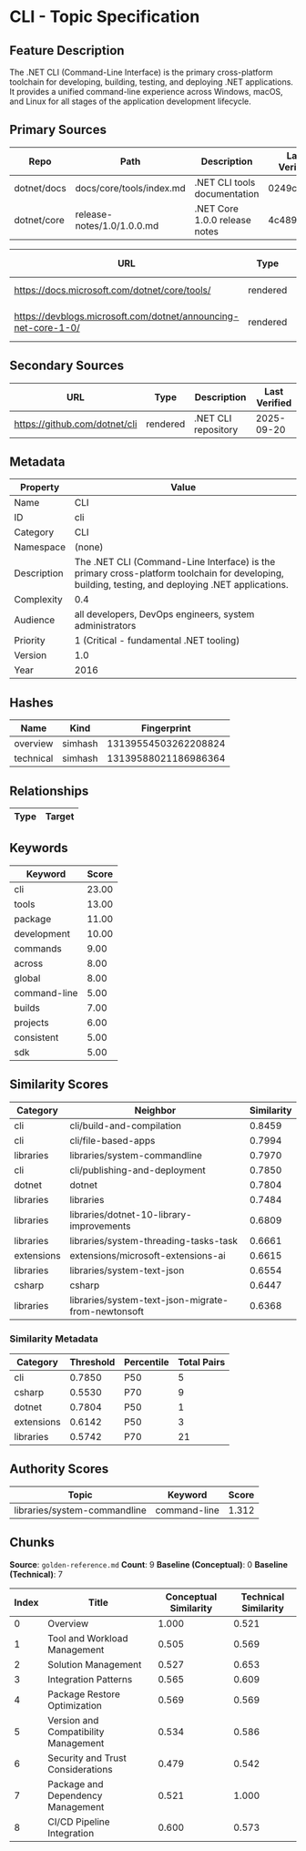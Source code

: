 # CLI - Topic Specification

## Feature Description

The .NET CLI (Command-Line Interface) is the primary cross-platform toolchain for developing, building, testing, and deploying .NET applications. It provides a unified command-line experience across Windows, macOS, and Linux for all stages of the application development lifecycle.

## Primary Sources

| Repo | Path | Description | Last Verified |
| --- | --- | --- | --- |
| dotnet/docs | docs/core/tools/index.md | .NET CLI tools documentation | 0249c38f27 |
| dotnet/core | release-notes/1.0/1.0.0.md | .NET Core 1.0.0 release notes | 4c489a6a |

| URL | Type | Description | Last Verified |
| --- | --- | --- | --- |
| https://docs.microsoft.com/dotnet/core/tools/ | rendered | Main .NET CLI documentation | 2025-09-20 |
| https://devblogs.microsoft.com/dotnet/announcing-net-core-1-0/ | rendered | Official .NET Core 1.0 announcement | 2025-09-20 |

## Secondary Sources

| URL | Type | Description | Last Verified |
| --- | --- | --- | --- |
| https://github.com/dotnet/cli | rendered | .NET CLI repository | 2025-09-20 |

## Metadata

| Property | Value |
| --- | --- |
| Name | CLI |
| ID | cli |
| Category | CLI |
| Namespace | (none) |
| Description | The .NET CLI (Command-Line Interface) is the primary cross-platform toolchain for developing, building, testing, and deploying .NET applications. |
| Complexity | 0.4 |
| Audience | all developers, DevOps engineers, system administrators |
| Priority | 1 (Critical - fundamental .NET tooling) |
| Version | 1.0 |
| Year | 2016 |

## Hashes

| Name | Kind | Fingerprint |
|------|------|-------------|
| overview | simhash | 13139554503262208824 |
| technical | simhash | 13139588021186986364 |

## Relationships

| Type | Target |
| --- | --- |

## Keywords

| Keyword | Score |
|---------|-------|
| cli | 23.00 |
| tools | 13.00 |
| package | 11.00 |
| development | 10.00 |
| commands | 9.00 |
| across | 8.00 |
| global | 8.00 |
| command-line | 5.00 |
| builds | 7.00 |
| projects | 6.00 |
| consistent | 5.00 |
| sdk | 5.00 |

## Similarity Scores

| Category | Neighbor | Similarity |
|----------|----------|------------|
| cli | cli/build-and-compilation | 0.8459 |
| cli | cli/file-based-apps | 0.7994 |
| libraries | libraries/system-commandline | 0.7970 |
| cli | cli/publishing-and-deployment | 0.7850 |
| dotnet | dotnet | 0.7804 |
| libraries | libraries | 0.7484 |
| libraries | libraries/dotnet-10-library-improvements | 0.6809 |
| libraries | libraries/system-threading-tasks-task | 0.6661 |
| extensions | extensions/microsoft-extensions-ai | 0.6615 |
| libraries | libraries/system-text-json | 0.6554 |
| csharp | csharp | 0.6447 |
| libraries | libraries/system-text-json-migrate-from-newtonsoft | 0.6368 |

### Similarity Metadata

| Category | Threshold | Percentile | Total Pairs |
|----------|-----------|------------|-------------|
| cli | 0.7850 | P50 | 5 |
| csharp | 0.5530 | P70 | 9 |
| dotnet | 0.7804 | P50 | 1 |
| extensions | 0.6142 | P50 | 3 |
| libraries | 0.5742 | P70 | 21 |

## Authority Scores

| Topic | Keyword | Score |
|-------|---------|-------|
| libraries/system-commandline | command-line | 1.312 |


## Chunks

**Source**: `golden-reference.md`
**Count**: 9
**Baseline (Conceptual)**: 0
**Baseline (Technical)**: 7

| Index | Title | Conceptual Similarity | Technical Similarity |
|-------|-------|----------------------|---------------------|
| 0 | Overview | 1.000 | 0.521 |
| 1 | Tool and Workload Management | 0.505 | 0.569 |
| 2 | Solution Management | 0.527 | 0.653 |
| 3 | Integration Patterns | 0.565 | 0.609 |
| 4 | Package Restore Optimization | 0.569 | 0.569 |
| 5 | Version and Compatibility Management | 0.534 | 0.586 |
| 6 | Security and Trust Considerations | 0.479 | 0.542 |
| 7 | Package and Dependency Management | 0.521 | 1.000 |
| 8 | CI/CD Pipeline Integration | 0.600 | 0.573 |
